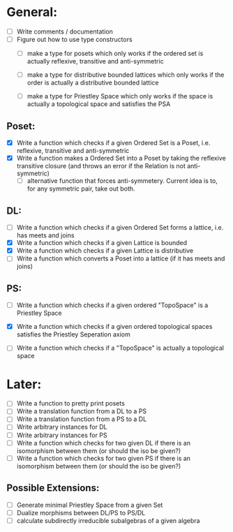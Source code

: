 <!--- To check of an item, add fill in the box with "x", like so [x]  :)--->
# General:
- [ ] Write comments / documentation
- [ ] Figure out how to use type constructors
  - [ ] make a type for posets which only works if the ordered set is actually reflexive, transitive and anti-symmetric
  - [ ] make a type for distributive bounded lattices which only works if the order is actually a distributive bounded lattice
  - [ ] make a type for Priestley Space which only works if the space is actually a topological space and satisfies the PSA
  
  
## Poset:
- [x] Write a function which checks if a given Ordered Set is a Poset, i.e. reflexive, transitive and anti-symmetric
- [x] Write a function makes a Ordered Set into a Poset by taking the reflexive transitive closure (and throws an
    error if the Relation is not anti-symmetric)
  - [ ] alternative function that forces anti-symmetery. Current idea is to, for any symmetric pair, take out both.

## DL: 
- [ ] Write a function which checks if a given Ordered Set forms a lattice, i.e. has meets and joins
- [x] Write a function which checks if a given Lattice is bounded
- [x] Write a function which checks if a given Lattice is distributive
- [ ] Write a function which converts a Poset into a lattice (if it has meets and joins)

## PS: 
- [ ] Write a function which checks if a given ordered "TopoSpace" is a Priestley Space
- [x] Write a function which checks if a given ordered topological spaces satisfies the Priestley Seperation axiom
- [ ] Write a function which checks if a "TopoSpace" is actually a topological space 


# Later:
- [ ] Write a function to pretty print posets
- [ ] Write a translation function from a DL to a PS
- [ ] Write a translation function from a PS to a DL 
- [ ] Write arbitrary instances for DL
- [ ] Write arbitrary instances for PS
- [ ] Write a function which checks for two given DL if there is an isomorphism between them (or should the iso be given?)
- [ ] Write a function which checks for two given PS if there is an isomorphism between them (or should the iso be given?)

## Possible Extensions:
- [ ] Generate minimal Priestley Space from a given Set
- [ ] Dualize morphisms between DL/PS to PS/DL
- [ ] calculate subdirectly irreducible subalgebras of a given algebra
